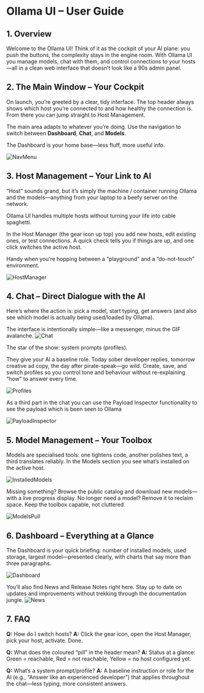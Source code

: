 # Ollama UI – User Guide
## 1. Overview
Welcome to the Ollama UI! Think of it as the cockpit of your AI plane: you push the buttons, the complexity stays in the engine room. With Ollama UI you manage models, chat with them, and control connections to your hosts—all in a clean web interface that doesn’t look like a 90s admin panel.



## 2. The Main Window – Your Cockpit
On launch, you’re greeted by a clear, tidy interface. The top header always shows which host you’re connected to and how healthy the connection is. From there you can jump straight to Host Management. 

The main area adapts to whatever you’re doing. Use the navigation to switch between **Dashboard**, **Chat**, and **Models**. 

The Dashboard is your home base—less fluff, more useful info.

![NavMenu](nav.png)


## 3. Host Management – Your Link to AI
“Host” sounds grand, but it’s simply the machine / container running Ollama and the models—anything from your laptop to a beefy server on the network. 

Ollama UI handles multiple hosts without turning your life into cable spaghetti.

In the Host Manager (the gear icon up top) you add new hosts, edit existing ones, or test connections. A quick check tells you if things are up, and one click switches the active host. 

Handy when you’re hopping between a “playground” and a “do-not-touch” environment.

![HostManager](host_man.png)

## 4. Chat – Direct Dialogue with the AI
Here’s where the action is: pick a model, start typing, get answers (and also see which model is actually being used/loaded by Ollama). 

The interface is intentionally simple—like a messenger, minus the GIF avalanche.
![Chat](chat.png)

The star of the show: system prompts (profiles). 

They give your AI a baseline role. Today sober developer replies, tomorrow creative ad copy, the day after pirate-speak—go wild. Create, save, and switch profiles so you control tone and behaviour without re-explaining “how” to answer every time.

![Profiles](profiles.png)

As a third part in the chat you can use the Payload Inspector functionality to see the payload which is been seen to Ollama

![PayloadInspector](payload.png)

## 5. Model Management – Your Toolbox
Models are specialised tools: one tightens code, another polishes text, a third translates reliably. In the Models section you see what’s installed on the active host.

![InstalledModels](models_installed.png)


Missing something? Browse the public catalog and download new models—with a live progress display. No longer need a model? Remove it to reclaim space. Keep the toolbox capable, not cluttered.

![ModelsPull](models_pull.png)



## 6. Dashboard – Everything at a Glance
The Dashboard is your quick briefing: number of installed models, used storage, largest model—presented clearly, with charts that say more than three paragraphs.

![Dashboard](dashboard.png)

You’ll also find News and Release Notes right here. Stay up to date on updates and improvements without trekking through the documentation jungle.
![News](news.png)


## 7. FAQ

**Q:**  How do I switch hosts?
**A:**  Click the gear icon, open the Host Manager, pick your host, activate. Done.

**Q:**  What does the coloured “pill” in the header mean?
**A:** Status at a glance: Green = reachable, Red = not reachable, Yellow = no host configured yet.

**Q:** What’s a system prompt/profile?
**A:** A baseline instruction or role for the AI (e.g., “Answer like an experienced developer”) that applies throughout the chat—less typing, more consistent answers.

